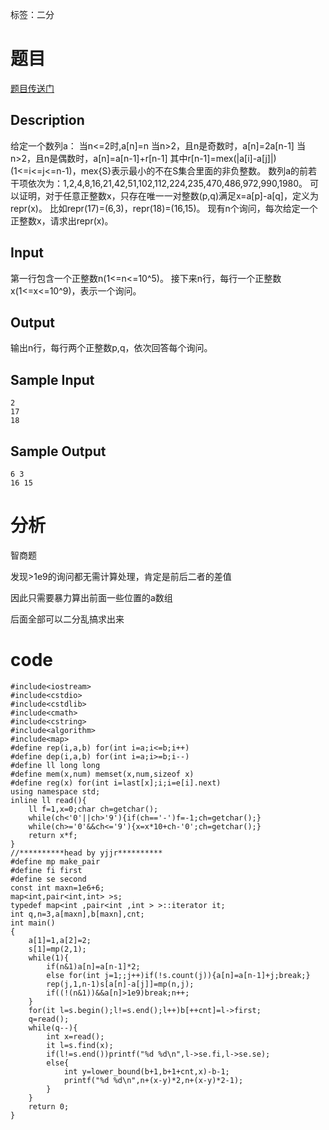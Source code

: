 ﻿---
subtitle: "智商题"
tags: 
 - 基础算法-二分
grammar_cjkRuby: true
catalog: true
layout:  post
header-img: "img/header/P88.jpg"
preview-img: "/img/preview/P88.jpg"
---
标签：二分

# 题目

[题目传送门](https://www.lydsy.com/JudgeOnline/problem.php?id=4725)

## Description
给定一个数列a：
当n<=2时,a[n]=n
当n>2，且n是奇数时，a[n]=2a[n-1]
当n>2，且n是偶数时，a[n]=a[n-1]+r[n-1]
其中r[n-1]=mex(|a[i]-a[j]|)(1<=i<=j<=n-1)，mex{S}表示最小的不在S集合里面的非负整数。
数列a的前若干项依次为：1,2,4,8,16,21,42,51,102,112,224,235,470,486,972,990,1980。
可以证明，对于任意正整数x，只存在唯一一对整数(p,q)满足x=a[p]-a[q]，定义为repr(x)。
比如repr(17)=(6,3)，repr(18)=(16,15)。
现有n个询问，每次给定一个正整数x，请求出repr(x)。
## Input
第一行包含一个正整数n(1<=n<=10^5)。
接下来n行，每行一个正整数x(1<=x<=10^9)，表示一个询问。
## Output
输出n行，每行两个正整数p,q，依次回答每个询问。
## Sample Input
```
2
17
18
```
## Sample Output
```
6 3
16 15
```
# 分析

智商题

发现>1e9的询问都无需计算处理，肯定是前后二者的差值

因此只需要暴力算出前面一些位置的a数组
 
后面全部可以二分乱搞求出来

# code
```
#include<iostream>
#include<cstdio>
#include<cstdlib>
#include<cmath>
#include<cstring>
#include<algorithm>
#include<map> 
#define rep(i,a,b) for(int i=a;i<=b;i++)
#define dep(i,a,b) for(int i=a;i>=b;i--)
#define ll long long
#define mem(x,num) memset(x,num,sizeof x)
#define reg(x) for(int i=last[x];i;i=e[i].next)
using namespace std;
inline ll read(){
	ll f=1,x=0;char ch=getchar();
	while(ch<'0'||ch>'9'){if(ch=='-')f=-1;ch=getchar();}
	while(ch>='0'&&ch<='9'){x=x*10+ch-'0';ch=getchar();}
	return x*f;
}
//**********head by yjjr**********
#define mp make_pair
#define fi first
#define se second
const int maxn=1e6+6;
map<int,pair<int,int> >s;
typedef map<int ,pair<int ,int > >::iterator it;
int q,n=3,a[maxn],b[maxn],cnt;
int main()
{
	a[1]=1,a[2]=2;
	s[1]=mp(2,1);
	while(1){
		if(n&1)a[n]=a[n-1]*2;
		else for(int j=1;;j++)if(!s.count(j)){a[n]=a[n-1]+j;break;}
		rep(j,1,n-1)s[a[n]-a[j]]=mp(n,j);
		if((!(n&1))&&a[n]>1e9)break;n++;
	}
	for(it l=s.begin();l!=s.end();l++)b[++cnt]=l->first;
	q=read();
	while(q--){
		int x=read();
		it l=s.find(x);
		if(l!=s.end())printf("%d %d\n",l->se.fi,l->se.se);
		else{
			int y=lower_bound(b+1,b+1+cnt,x)-b-1;
			printf("%d %d\n",n+(x-y)*2,n+(x-y)*2-1);
		}
	}
	return 0;
}
```